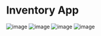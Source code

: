 Inventory App
==================================
![image](https://github.com/sarapmagcode/Simple-Inventory-App-using-Room-for-data-persistence/assets/85553852/36c56733-c0b4-4f2e-ba21-bf50da9e3339)
![image](https://github.com/sarapmagcode/Simple-Inventory-App-using-Room-for-data-persistence/assets/85553852/8511911a-b67e-446f-8222-0741884b7075)
![image](https://github.com/sarapmagcode/Simple-Inventory-App-using-Room-for-data-persistence/assets/85553852/4d98e7ce-10a6-4018-af4b-83ed2c38c2b8)
![image](https://github.com/sarapmagcode/Simple-Inventory-App-using-Room-for-data-persistence/assets/85553852/91280bd8-f951-46de-8378-d2a2b75c12e9)
